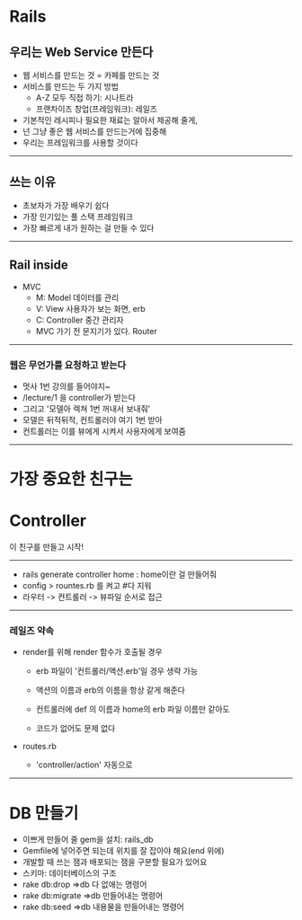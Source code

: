 # Rails

## 우리는 Web Service 만든다

- 웹 서비스를 만드는 것 = 카페를 만드는 것
- 서비스를 만드는 두 가지 방법
  - A-Z 모두 직접 하기: 시나트라
  - 프랜차이즈 창업(프레임워크): 레일즈
- 기본적인 레시피나 필요한 재료는 알아서 제공해 줄게,
- 넌 그냥 좋은 웹 서비스를 만드는거에 집중해
- 우리는 프레임워크를 사용할 것이다



---

## 쓰는 이유

- 초보자가 가장 배우기 쉽다
- 가장 인기있는 풀 스택 프레임워크
- 가장 빠르게 내가 원하는 걸 만들 수 있다

---

## Rail inside

- MVC
  - M: Model 데이터를 관리
  - V: View 사용자가 보는 화면, erb
  - C: Controller 중간 관리자
  - MVC 가기 전 문지기가 있다. Router

---

### 웹은 무언가를 요청하고 받는다

- 멋사 1번 강의를 들어야지~
- /lecture/1 을 controller가 받는다
- 그리고 '모델아 렉쳐 1번 꺼내서 보내줘'
- 모델은 뒤적뒤적, 컨트롤러야 여기 1번 받아
- 컨트롤러는 이를 뷰에게 시켜서 사용자에게 보여줌

---

# 가장 중요한 친구는

# Controller

이 친구를 만들고 시작!

---

- rails generate controller home : home이란 걸 만들어줘
- config > rountes.rb 를 켜고 #다 지워
- 라우터 -> 컨트롤러 -> 뷰파일 순서로 접근

---

### 레일즈 약속

- render를 위해 render 함수가 호출될 경우

  - erb 파일이 '컨트롤러/액션.erb'일 경우 생략 가능
  - 액션의 이름과 erb의 이름을 항상 같게 해준다

  - 컨트롤러에 def 의 이름과 home의 erb 파일 이름만 같아도
  - 코드가 없어도 문제 없다

- routes.rb

  - 'controller/action' 자동으로

---

# DB 만들기

- 이쁘게 만들어 줄 gem을 설치: rails_db
- Gemfile에 넣어주면 되는데 위치를 잘 잡아야 해요(end 위에)
- 개발할 때 쓰는 잼과 배포되는 잼을 구분할 필요가 있어요
- 스키마: 데이터베이스의 구조
- rake db:drop =>db 다 없애는 명령어
- rake db:migrate =>db 만들어내는 명령어
- rake db:seed =>db 내용물을 만들어내는 명령어